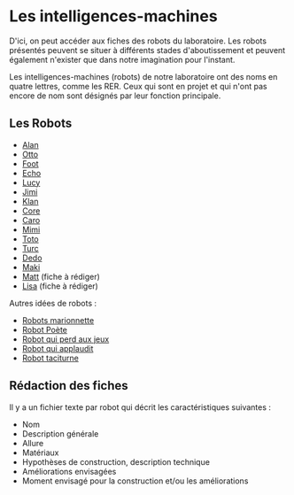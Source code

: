 Les intelligences-machines
==========================

D'ici, on peut accéder aux fiches des robots du laboratoire. Les robots présentés peuvent se situer à différents stades d'aboutissement et peuvent également n'exister que dans notre imagination pour l'instant.

Les intelligences-machines (robots) de notre laboratoire ont des noms en quatre lettres, comme les RER. Ceux qui sont en projet et qui n'ont pas encore de nom sont désignés par leur fonction principale.

Les Robots
----------

- [Alan](alan.md)
- [Otto](otto.md)
- [Foot](foot.md)
- [Echo](echo.md)
- [Lucy](lucy.md)
- [Jimi](jimi.md)
- [Klan](klan.md)
- [Core](core.md)
- [Caro](caro.md)
- [Mimi](mimi.md)
- [Toto](toto.md)
- [Turc](turc.md)
- [Dedo](dedo.md)
- [Maki](maki.md)
- [Matt](matt.md) (fiche à rédiger)
- [Lisa](lisa.md) (fiche à rédiger)

Autres idées de robots :


- [Robots marionnette](robots-marionnette.md)
- [Robot Poète](robot-poete.md)
- [Robot qui perd aux jeux](robot-qui-perd-aux-jeux.md)
- [Robot qui applaudit](robot-qui-applaudit.md)
- [Robot taciturne](robot-taciturne.md)


Rédaction des fiches
---------------------

Il y a un fichier texte par robot qui décrit les caractéristiques suivantes :

- Nom 
- Description générale
- Allure
- Matériaux 
- Hypothèses de construction, description technique
- Améliorations envisagées
- Moment envisagé pour la construction et/ou les améliorations
